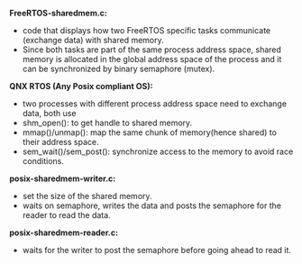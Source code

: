 **FreeRTOS-sharedmem.c:**
- code that displays how two FreeRTOS specific tasks communicate (exchange data) with shared memory.
- Since both tasks are part of the same process address space, shared memory is allocated in the global address space of the process and it can be synchronized by binary semaphore (mutex).  

**QNX RTOS (Any Posix compliant OS):**
- two processes with different process address space need to exchange data, both use
- shm_open(): to get handle to shared memory.
- mmap()/unmap(): map the same chunk of memory(hence shared) to their address space.
- sem_wait()/sem_post(): synchronize access to the memory to avoid race conditions.

**posix-sharedmem-writer.c:**
- set the size of the shared memory. 
- waits on semaphore, writes the data and posts the semaphore for the reader to read the data.

**posix-sharedmem-reader.c:**
- waits for the writer to post the semaphore before going ahead to read it.
